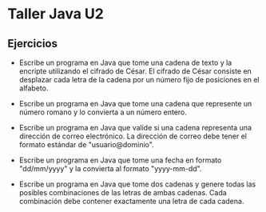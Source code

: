 # Taller Java U2
## Ejercicios

- Escribe un programa en Java que tome una cadena de texto y la encripte utilizando el cifrado de César. El cifrado de César consiste en desplazar cada letra de la cadena por un número fijo de posiciones en el alfabeto.
  
- Escribe un programa en Java que tome una cadena que represente un número romano y lo convierta a un número entero.

- Escribe un programa en Java que valide si una cadena representa una dirección de correo electrónico. La dirección de correo debe tener el formato estándar de "usuario@dominio".

- Escribe un programa en Java que tome una fecha en formato "dd/mm/yyyy" y la convierta al formato "yyyy-mm-dd".

- Escribe un programa en Java que tome dos cadenas y genere todas las posibles combinaciones de las letras de ambas cadenas. Cada combinación debe contener exactamente una letra de cada cadena.